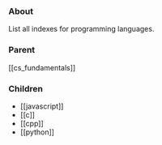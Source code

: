 ### About
List all indexes for programming languages.

### Parent
[[cs_fundamentals]]

### Children
- [[javascript]]
- [[c]]
- [[cpp]]
- [[python]]
